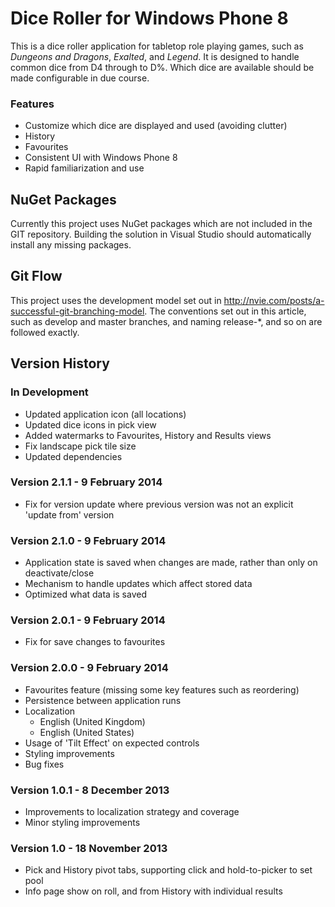 # Dice Roller for Windows Phone 8 #

This is a dice roller application for tabletop role playing games, such as _Dungeons and Dragons_, _Exalted_, and _Legend_. It is designed to handle common dice from D4 through to D%. Which dice are available should be made configurable in due course.

### Features ###
 - Customize which dice are displayed and used (avoiding clutter)
 - History
 - Favourites
 - Consistent UI with Windows Phone 8
 - Rapid familiarization and use

## NuGet Packages ##

Currently this project uses NuGet packages which are not included in the GIT repository. Building the solution in Visual Studio should automatically install any missing packages.

## Git Flow ##

This project uses the development model set out in http://nvie.com/posts/a-successful-git-branching-model. The conventions set out in this article, such as develop and master branches, and naming release-*, and so on are followed exactly.

## Version History ##

### In Development

 - Updated application icon (all locations)
 - Updated dice icons in pick view
 - Added watermarks to Favourites, History and Results views
 - Fix landscape pick tile size
 - Updated dependencies

### **Version 2.1.1** - 9 February 2014

 - Fix for version update where previous version was not an explicit 'update from' version

### **Version 2.1.0** - 9 February 2014

 - Application state is saved when changes are made, rather than only on deactivate/close
 - Mechanism to handle updates which affect stored data
 - Optimized what data is saved

### **Version 2.0.1** - 9 February 2014

 - Fix for save changes to favourites

### **Version 2.0.0** - 9 February 2014

 - Favourites feature (missing some key features such as reordering)
 - Persistence between application runs
 - Localization
   - English (United Kingdom)
   - English (United States)
 - Usage of 'Tilt Effect' on expected controls
 - Styling improvements
 - Bug fixes

### **Version 1.0.1** - 8 December 2013

 - Improvements to localization strategy and coverage
 - Minor styling improvements

### **Version 1.0** - 18 November 2013

 - Pick and History pivot tabs, supporting click and hold-to-picker to set pool
 - Info page show on roll, and from History with individual results